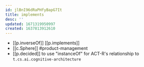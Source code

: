 ```yaml
---
id: jlBnI96dRaPHfyBapG7It
title: implements
desc: ''
updated: 1671319950997
created: 1637813912610
---
```




- [[p.inverseOf]] [[p.implements]]
- [[c.Sphere]] #product-management
- [[p.decided]] to use "instanceOf" for ACT-R's relationship to `t.cs.ai.cognitive-architecture` 
